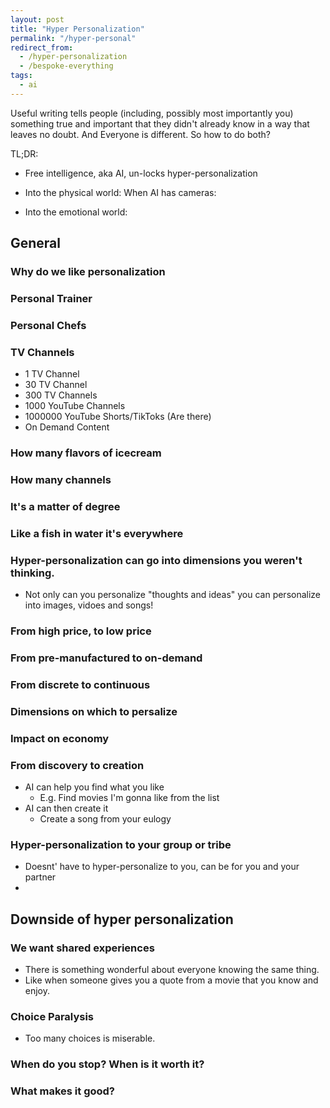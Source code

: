 ```yaml
---
layout: post
title: "Hyper Personalization"
permalink: "/hyper-personal"
redirect_from:
  - /hyper-personalization
  - /bespoke-everything
tags:
  - ai
---
```


Useful writing tells people (including, possibly most importantly you) something true and important that they didn't already know in a way that leaves no doubt. And Everyone is different. So how to do both?

TL;DR:

- Free intelligence, aka AI, un-locks hyper-personalization
- Into the physical world: When AI has cameras:

- Into the emotional world:

## General

### Why do we like personalization

### Personal Trainer

### Personal Chefs

### TV Channels

- 1 TV Channel
- 30 TV Channel
- 300 TV Channels
- 1000 YouTube Channels
- 1000000 YouTube Shorts/TikToks (Are there)
- On Demand Content

### How many flavors of icecream

### How many channels

### It's a matter of degree

### Like a fish in water it's everywhere

### Hyper-personalization can go into dimensions you weren't thinking.

- Not only can you personalize "thoughts and ideas" you can personalize into images, vidoes and songs!

### From high price, to low price

### From pre-manufactured to on-demand

### From discrete to continuous

### Dimensions on which to persalize

### Impact on economy

### From discovery to creation

- AI can help you find what you like
  - E.g. Find movies I'm gonna like from the list
- AI can then create it
  - Create a song from your eulogy

### Hyper-personalization to your group or tribe

- Doesnt' have to hyper-personalize to you, can be for you and your partner
-

## Downside of hyper personalization

### We want shared experiences

- There is something wonderful about everyone knowing the same thing.
- Like when someone gives you a quote from a movie that you know and enjoy.

### Choice Paralysis

- Too many choices is miserable.

### When do you stop? When is it worth it?

### What makes it good?
